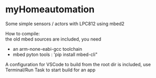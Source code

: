 # myHomeautomation

Some simple sensors / actors with LPC812
 using mbed2
 
 
How to compile:  
 the old mbed sources are included, you need  
- an  arm-none-eabi-gcc toolchain
- mbed pyton tools : 'pip install mbed-cli"

A configuration for VSCode to build from the root dir is included,
use Terminal/Run Task to start build for an app
